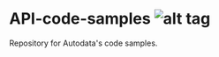 # API-code-samples ![alt tag](https://github.com/AutodataGroup/API-code-samples/blob/master/Images/autodata_logo_poweredby.jpg)


Repository for Autodata's code samples.


